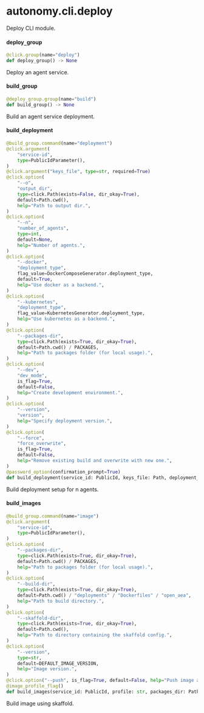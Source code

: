 <a id="autonomy.cli.deploy"></a>

# autonomy.cli.deploy

Deploy CLI module.

<a id="autonomy.cli.deploy.deploy_group"></a>

#### deploy`_`group

```python
@click.group(name="deploy")
def deploy_group() -> None
```

Deploy an agent service.

<a id="autonomy.cli.deploy.build_group"></a>

#### build`_`group

```python
@deploy_group.group(name="build")
def build_group() -> None
```

Build an agent service deployment.

<a id="autonomy.cli.deploy.build_deployment"></a>

#### build`_`deployment

```python
@build_group.command(name="deployment")
@click.argument(
    "service-id",
    type=PublicIdParameter(),
)
@click.argument("keys_file", type=str, required=True)
@click.option(
    "--o",
    "output_dir",
    type=click.Path(exists=False, dir_okay=True),
    default=Path.cwd(),
    help="Path to output dir.",
)
@click.option(
    "--n",
    "number_of_agents",
    type=int,
    default=None,
    help="Number of agents.",
)
@click.option(
    "--docker",
    "deployment_type",
    flag_value=DockerComposeGenerator.deployment_type,
    default=True,
    help="Use docker as a backend.",
)
@click.option(
    "--kubernetes",
    "deployment_type",
    flag_value=KubernetesGenerator.deployment_type,
    help="Use kubernetes as a backend.",
)
@click.option(
    "--packages-dir",
    type=click.Path(exists=True, dir_okay=True),
    default=Path.cwd() / PACKAGES,
    help="Path to packages folder (for local usage).",
)
@click.option(
    "--dev",
    "dev_mode",
    is_flag=True,
    default=False,
    help="Create development environment.",
)
@click.option(
    "--version",
    "version",
    help="Specify deployment version.",
)
@click.option(
    "--force",
    "force_overwrite",
    is_flag=True,
    default=False,
    help="Remove existing build and overwrite with new one.",
)
@password_option(confirmation_prompt=True)
def build_deployment(service_id: PublicId, keys_file: Path, deployment_type: str, output_dir: Path, packages_dir: Path, dev_mode: bool, force_overwrite: bool, number_of_agents: Optional[int] = None, password: Optional[str] = None, version: Optional[str] = None) -> None
```

Build deployment setup for n agents.

<a id="autonomy.cli.deploy.build_images"></a>

#### build`_`images

```python
@build_group.command(name="image")
@click.argument(
    "service-id",
    type=PublicIdParameter(),
)
@click.option(
    "--packages-dir",
    type=click.Path(exists=True, dir_okay=True),
    default=Path.cwd() / PACKAGES,
    help="Path to packages folder (for local usage).",
)
@click.option(
    "--build-dir",
    type=click.Path(exists=True, dir_okay=True),
    default=Path.cwd() / "deployments" / "Dockerfiles" / "open_aea",
    help="Path to build directory.",
)
@click.option(
    "--skaffold-dir",
    type=click.Path(exists=True, dir_okay=True),
    default=Path.cwd(),
    help="Path to directory containing the skaffold config.",
)
@click.option(
    "--version",
    type=str,
    default=DEFAULT_IMAGE_VERSION,
    help="Image version.",
)
@click.option("--push", is_flag=True, default=False, help="Push image after build.")
@image_profile_flag()
def build_images(service_id: PublicId, profile: str, packages_dir: Path, build_dir: Path, skaffold_dir: Path, version: str, push: bool) -> None
```

Build image using skaffold.
